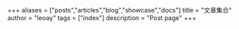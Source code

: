 +++
aliases = ["posts","articles","blog","showcase","docs"]
title = "文章集合"
author = "leoay"
tags = ["index"]
description = "Post page"
+++